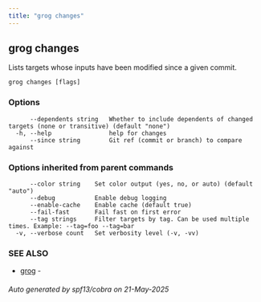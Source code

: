 ```yaml
---
title: "grog changes"
---
```


## grog changes

Lists targets whose inputs have been modified since a given commit.

```
grog changes [flags]
```

### Options

```
      --dependents string   Whether to include dependents of changed targets (none or transitive) (default "none")
  -h, --help                help for changes
      --since string        Git ref (commit or branch) to compare against
```

### Options inherited from parent commands

```
      --color string    Set color output (yes, no, or auto) (default "auto")
      --debug           Enable debug logging
      --enable-cache    Enable cache (default true)
      --fail-fast       Fail fast on first error
      --tag strings     Filter targets by tag. Can be used multiple times. Example: --tag=foo --tag=bar
  -v, --verbose count   Set verbosity level (-v, -vv)
```

### SEE ALSO

- [grog](/reference/cli/grog/) -

###### Auto generated by spf13/cobra on 21-May-2025
